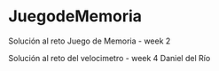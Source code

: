 # JuegodeMemoria

Solución al reto Juego de Memoria - week 2

Solución al reto del velocimetro - week 4
Daniel del Río
